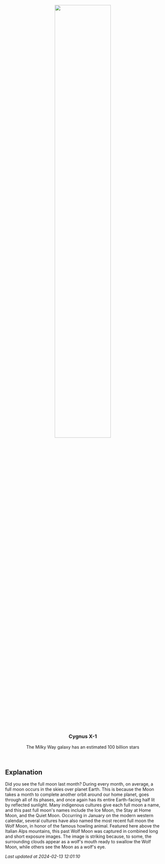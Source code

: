 <p align='center'>
    <img src='https://apod.nasa.gov/apod/image/2402/WolfMoon_Zegarski_960.jpg' width='60%' />
    <h3 align="center">Cygnus X-1</h3>
    <p align="center">The Milky Way galaxy has an estimated 100 billion stars</p>
</p>
<br/>

Explanation
--
Did you see the full moon last month? During every month, on average, a full moon occurs in the skies over planet Earth. This is because the Moon takes a month to complete another orbit around our home planet, goes through all of its phases, and once again has its entire Earth-facing half lit by reflected sunlight.  Many indigenous cultures give each full moon a name, and this past full moon's names include the Ice Moon, the Stay at Home Moon, and the Quiet Moon. Occurring in January on the modern western calendar, several cultures have also named the most recent full moon the Wolf Moon, in honor of the famous howling animal. Featured here above the Italian Alps mountains, this past Wolf Moon was captured in combined long and short exposure images.  The image is striking because, to some, the surrounding clouds appear as a wolf's mouth ready to swallow the Wolf Moon, while others see the Moon as a wolf's eye.


*Last updated at 2024-02-13 12:01:10*
